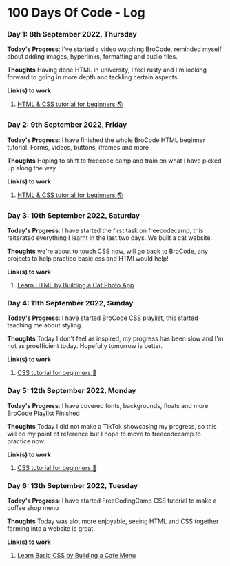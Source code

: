 # 100 Days Of Code - Log

### Day 1: 8th September 2022, Thursday

**Today's Progress**: I've started a video watching BroCode, reminded myself about adding images, hyperlinks, formatting and audio files.

**Thoughts** Having done HTML in university, I feel rusty and I'm looking forward to going in more depth and tackling certain aspects.

**Link(s) to work**
1. [HTML & CSS tutorial for beginners 🌎](https://www.youtube.com/playlist?list=PLZPZq0r_RZOPoNttk9beDhO_Bu5DA-xwP)


### Day 2: 9th September 2022, Friday

**Today's Progress**: I have finished the whole BroCode HTML beginner tutorial. Forms, videos, buttons, iframes and more

**Thoughts** Hoping to shift to freecode camp and train on what I have picked up along the way.

**Link(s) to work**
1. [HTML & CSS tutorial for beginners 🌎](https://www.youtube.com/playlist?list=PLZPZq0r_RZOPoNttk9beDhO_Bu5DA-xwP)


### Day 3: 10th September 2022, Saturday

**Today's Progress**: I have started the first task on freecodecamp, this reiterated everything I learnt in the last two days. We built a cat website.

**Thoughts** we're about to touch CSS now, will go back to BroCode, any projects to help practice basic css and HTMl would help!

**Link(s) to work**
1. [Learn HTML by Building a Cat Photo App](https://www.freecodecamp.org/learn/2022/responsive-web-design/#learn-html-by-building-a-cat-photo-app)


### Day 4: 11th September 2022, Sunday

**Today's Progress**: I have started BroCode CSS playlist, this started teaching me about styling.

**Thoughts** Today I don't feel as inspired, my progress has been slow and I'm not as proefficient today. Hopefully tomorrow is better.

**Link(s) to work**
1. [CSS tutorial for beginners 🎨](https://www.youtube.com/playlist?list=PLZPZq0r_RZOONc3kkuRmBOlj67YAG6jqo)


### Day 5: 12th September 2022, Monday

**Today's Progress**: I have covered fonts, backgrounds, floats and more. BroCode Playlist Finished 

**Thoughts** Today I did not make a TikTok showcasing my progress, so this will be my point of reference but I hope to move to freecodecamp to practice now.

**Link(s) to work**
1. [CSS tutorial for beginners 🎨](https://www.youtube.com/playlist?list=PLZPZq0r_RZOONc3kkuRmBOlj67YAG6jqo)


### Day 6: 13th September 2022, Tuesday

**Today's Progress**: I have started FreeCodingCamp CSS tutorial to make a coffee shop menu 

**Thoughts** Today was alot more enjoyable, seeing HTML and CSS together forming into a website is great.

**Link(s) to work**
1. [Learn Basic CSS by Building a Cafe Menu](https://www.freecodecamp.org/learn/2022/responsive-web-design/learn-basic-css-by-building-a-cafe-menu)

